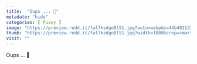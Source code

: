 ```yaml
---
title:  "Oups ... 🍑"
metadate: "hide"
categories: [ Pussy ]
image: "https://preview.redd.it/fal7ksdgo8l51.jpg?auto=webp&s=44b492133d126e7051e9605862fee2546c5994b0"
thumb: "https://preview.redd.it/fal7ksdgo8l51.jpg?width=1080&crop=smart&auto=webp&s=45dfcb12d936f675d1a705e039ff81edf78492dd"
visit: ""
---
```

Oups ... 🍑
